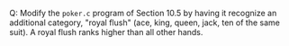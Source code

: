 Q: Modify the `poker.c` program of Section 10.5 by having it recognize an
additional category, "royal flush" (ace, king, queen, jack, ten of the same
suit). A royal flush ranks higher than all other hands.
